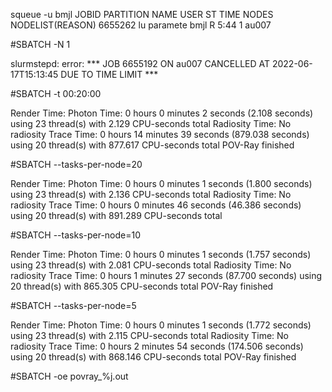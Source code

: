 
squeue -u bmjl
             JOBID PARTITION     NAME     USER ST       TIME  NODES NODELIST(REASON)
           6655262        lu paramete     bmjl  R       5:44      1 au007

#SBATCH -N 1

slurmstepd: error: *** JOB 6655192 ON au007 CANCELLED AT 2022-06-17T15:13:45 DUE TO TIME LIMIT ***

#SBATCH -t 00:20:00

Render Time:
  Photon Time:      0 hours  0 minutes  2 seconds (2.108 seconds)
              using 23 thread(s) with 2.129 CPU-seconds total
  Radiosity Time:   No radiosity
  Trace Time:       0 hours 14 minutes 39 seconds (879.038 seconds)
              using 20 thread(s) with 877.617 CPU-seconds total
POV-Ray finished


#SBATCH --tasks-per-node=20

Render Time:
  Photon Time:      0 hours  0 minutes  1 seconds (1.800 seconds)
              using 23 thread(s) with 2.136 CPU-seconds total
  Radiosity Time:   No radiosity
  Trace Time:       0 hours  0 minutes 46 seconds (46.386 seconds)
              using 20 thread(s) with 891.289 CPU-seconds total

#SBATCH --tasks-per-node=10

Render Time:
  Photon Time:      0 hours  0 minutes  1 seconds (1.757 seconds)
              using 23 thread(s) with 2.081 CPU-seconds total
  Radiosity Time:   No radiosity
  Trace Time:       0 hours  1 minutes 27 seconds (87.700 seconds)
              using 20 thread(s) with 865.305 CPU-seconds total
POV-Ray finished

#SBATCH --tasks-per-node=5

Render Time:
  Photon Time:      0 hours  0 minutes  1 seconds (1.772 seconds)
              using 23 thread(s) with 2.115 CPU-seconds total
  Radiosity Time:   No radiosity
  Trace Time:       0 hours  2 minutes 54 seconds (174.506 seconds)
              using 20 thread(s) with 868.146 CPU-seconds total
POV-Ray finished


#SBATCH -oe povray_%j.out



